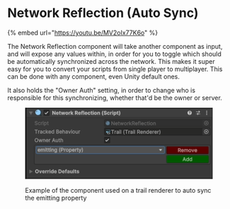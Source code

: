 # Network Reflection (Auto Sync)

{% embed url="https://youtu.be/MV2oIx77K6o" %}

The Network Reflection component will take another component as input, and will expose any values within, in order for you to toggle which should be automatically synchronized across the network. This makes it super easy for you to convert your scripts from single player to multiplayer. This can be done with any component, even Unity default ones.

It also holds the "Owner Auth" setting, in order to change who is responsible for this synchronizing, whether that'd be the owner or server.

<figure><img src="../../.gitbook/assets/image (3).png" alt=""><figcaption><p>Example of the component used on a trail renderer to auto sync the emitting property</p></figcaption></figure>
